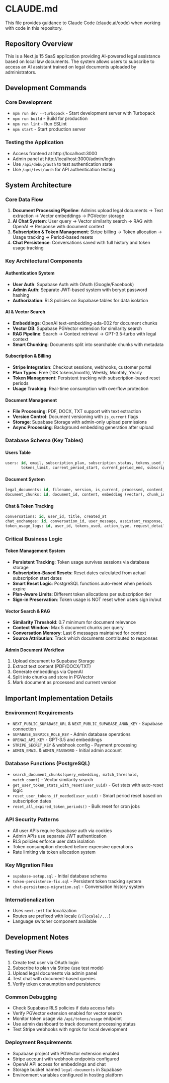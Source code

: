 # CLAUDE.md

This file provides guidance to Claude Code (claude.ai/code) when working with code in this repository.

## Repository Overview

This is a Next.js 15 SaaS application providing AI-powered legal assistance based on local law documents. The system allows users to subscribe to access an AI assistant trained on legal documents uploaded by administrators.

## Development Commands

### Core Development
- `npm run dev --turbopack` - Start development server with Turbopack
- `npm run build` - Build for production
- `npm run lint` - Run ESLint
- `npm start` - Start production server

### Testing the Application
- Access frontend at http://localhost:3000
- Admin panel at http://localhost:3000/admin/login
- Use `/api/debug/auth` to test authentication state
- Use `/api/test/auth` for API authentication testing

## System Architecture

### Core Data Flow
1. **Document Processing Pipeline**: Admins upload legal documents → Text extraction → Vector embeddings → PGVector storage
2. **AI Chat System**: User query → Vector similarity search → RAG with OpenAI → Response with document context
3. **Subscription & Token Management**: Stripe billing → Token allocation → Usage tracking → Period-based resets
4. **Chat Persistence**: Conversations saved with full history and token usage tracking

### Key Architectural Components

#### Authentication System
- **User Auth**: Supabase Auth with OAuth (Google/Facebook) 
- **Admin Auth**: Separate JWT-based system with bcrypt password hashing
- **Authorization**: RLS policies on Supabase tables for data isolation

#### AI & Vector Search
- **Embeddings**: OpenAI text-embedding-ada-002 for document chunks
- **Vector DB**: Supabase PGVector extension for similarity search  
- **RAG Pipeline**: Search → Context retrieval → GPT-3.5-turbo with legal context
- **Smart Chunking**: Documents split into searchable chunks with metadata

#### Subscription & Billing
- **Stripe Integration**: Checkout sessions, webhooks, customer portal
- **Plan Types**: Free (10K tokens/month), Weekly, Monthly, Yearly
- **Token Management**: Persistent tracking with subscription-based reset periods
- **Usage Tracking**: Real-time consumption with overflow protection

#### Document Management
- **File Processing**: PDF, DOCX, TXT support with text extraction
- **Version Control**: Document versioning with `is_current` flags
- **Storage**: Supabase Storage with admin-only upload permissions
- **Async Processing**: Background embedding generation after upload

### Database Schema (Key Tables)

#### Users Table
```sql
users: id, email, subscription_plan, subscription_status, tokens_used_this_period, 
       tokens_limit, current_period_start, current_period_end, subscription_start_date
```

#### Document System
```sql
legal_documents: id, filename, version, is_current, processed, content_type
document_chunks: id, document_id, content, embedding (vector), chunk_index
```

#### Chat & Token Tracking
```sql
conversations: id, user_id, title, created_at
chat_exchanges: id, conversation_id, user_message, assistant_response, tokens_used
token_usage_logs: id, user_id, tokens_used, action_type, request_details
```

### Critical Business Logic

#### Token Management System
- **Persistent Tracking**: Token usage survives sessions via database storage
- **Subscription-Based Resets**: Reset dates calculated from actual subscription start dates
- **Smart Reset Logic**: PostgreSQL functions auto-reset when periods expire
- **Plan-Aware Limits**: Different token allocations per subscription tier
- **Sign-in Preservation**: Token usage is NOT reset when users sign in/out

#### Vector Search & RAG
- **Similarity Threshold**: 0.7 minimum for document relevance
- **Context Window**: Max 5 document chunks per query
- **Conversation Memory**: Last 6 messages maintained for context
- **Source Attribution**: Track which documents contributed to responses

#### Admin Document Workflow
1. Upload document to Supabase Storage
2. Extract text content (PDF/DOCX/TXT)
3. Generate embeddings via OpenAI
4. Split into chunks and store in PGVector
5. Mark document as processed and current version

## Important Implementation Details

### Environment Requirements
- `NEXT_PUBLIC_SUPABASE_URL` & `NEXT_PUBLIC_SUPABASE_ANON_KEY` - Supabase connection
- `SUPABASE_SERVICE_ROLE_KEY` - Admin database operations
- `OPENAI_API_KEY` - GPT-3.5 and embeddings
- `STRIPE_SECRET_KEY` & webhook config - Payment processing
- `ADMIN_EMAIL` & `ADMIN_PASSWORD` - Initial admin account

### Database Functions (PostgreSQL)
- `search_document_chunks(query_embedding, match_threshold, match_count)` - Vector similarity search
- `get_user_token_stats_with_reset(user_uuid)` - Get stats with auto-reset logic
- `reset_user_tokens_if_needed(user_uuid)` - Smart period reset based on subscription dates
- `reset_all_expired_token_periods()` - Bulk reset for cron jobs

### API Security Patterns
- All user APIs require Supabase auth via cookies
- Admin APIs use separate JWT authentication
- RLS policies enforce user data isolation
- Token consumption checked before expensive operations
- Rate limiting via token allocation system

### Key Migration Files
- `supabase-setup.sql` - Initial database schema
- `token-persistence-fix.sql` - Persistent token tracking system  
- `chat-persistence-migration.sql` - Conversation history system

### Internationalization
- Uses `next-intl` for localization
- Routes are prefixed with locale (`/[locale]/...`)
- Language switcher component available

## Development Notes

### Testing User Flows
1. Create test user via OAuth login
2. Subscribe to plan via Stripe (use test mode)
3. Upload legal documents via admin panel
4. Test chat with document-based queries
5. Verify token consumption and persistence

### Common Debugging
- Check Supabase RLS policies if data access fails
- Verify PGVector extension enabled for vector search
- Monitor token usage via `/api/tokens/usage` endpoint
- Use admin dashboard to track document processing status
- Test Stripe webhooks with ngrok for local development

### Deployment Requirements
- Supabase project with PGVector extension enabled
- Stripe account with webhook endpoints configured
- OpenAI API access for embeddings and chat
- Storage bucket named `legal-documents` in Supabase
- Environment variables configured in hosting platform